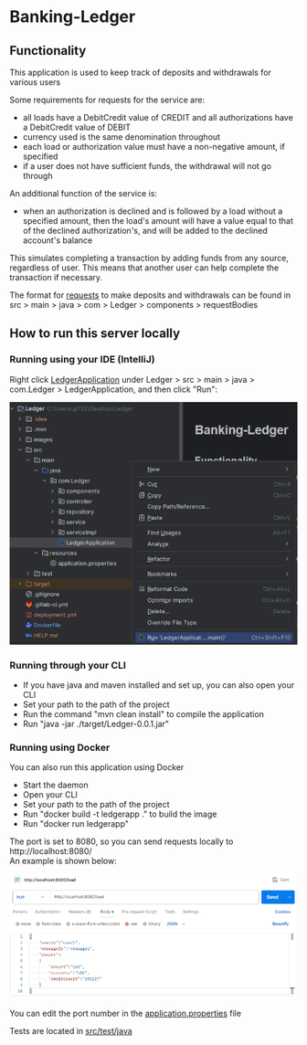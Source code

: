 # Banking-Ledger

## Functionality

This application is used to keep track of deposits and withdrawals for various users

Some requirements for requests for the service are:
- all loads have a DebitCredit value of CREDIT and all authorizations have a DebitCredit value of DEBIT
- currency used is the same denomination throughout
- each load or authorization value must have a non-negative amount, if specified
- if a user does not have sufficient funds, the withdrawal will not go through

An additional function of the service is:
- when an authorization is declined and is followed by a load without a specified amount, then the load's amount will have a value equal to that of the declined authorization's, and will be added to the declined account's balance

This simulates completing a transaction by adding funds from any source, regardless of user. This means that another user can help complete the transaction if necessary.

The format for [requests](src/main/java/com/Ledger/components/requestBodies) to make deposits and withdrawals can be found in src > main > java > com > Ledger > components > requestBodies

[//]: # (This assumption comes from the provided [sample_tests]&#40;src/test/java/resources/sample_tests&#41;. We can see that after a declined authorization, the amount is added to the account, even though the user is different for the following load:)

[//]: # (![sample_tests_assumption]&#40;/images/SampleTestsAssmption.png&#41;)

[//]: # ()
[//]: # (This will only work if the load does not specify an amount and immediately follows a normally declined authorization.)

[//]: # ()
[//]: # (Since it also does not originally specify a load amount, the transaction amount is left out/is null on purpose in the event when tracked.)

## How to run this server locally

### Running using your IDE (IntelliJ)
Right click [LedgerApplication](src/main/java/com/Ledger/LedgerApplication.java) under Ledger > src > main > java > com.Ledger > LedgerApplication, and then click "Run":


![Run RunApplication](/images/RunApplication.png)

### Running through your CLI

- If you have java and maven installed and set up, you can also open your CLI
- Set your path to the path of the project 
- Run the command "mvn clean install" to compile the application
- Run "java -jar ./target/Ledger-0.0.1.jar"

### Running using Docker

You can also run this application using Docker

- Start the daemon
- Open your CLI
- Set your path to the path of the project
- Run "docker build -t ledgerapp ." to build the image
- Run "docker run ledgerapp"

The port is set to 8080, so you can send requests locally to http://localhost:8080/
<br>
An example is shown below:
<br>

![Load request example](/images/LoadExample.png)


You can edit the port number in the [application.properties](/src/main/resources/application.properties) file

Tests are located in [src/test/java](src/test/java)